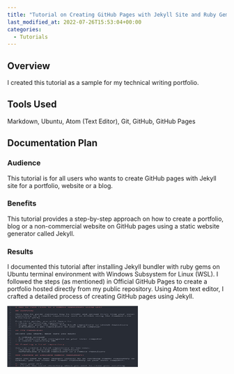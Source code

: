 ```yaml
---
title: "Tutorial on Creating GitHub Pages with Jekyll Site and Ruby Gems"
last_modified_at: 2022-07-26T15:53:04+00:00
categories:
  - Tutorials
---
```


## Overview  
I created this tutorial as a sample for my technical writing portfolio.

## Tools Used
Markdown, Ubuntu, Atom (Text Editor), Git, GitHub, GitHub Pages

## Documentation Plan

### Audience
This tutorial is for all users who wants to create GitHub pages with Jekyll site for a portfolio, website or a blog.

### Benefits
This tutorial provides a step-by-step approach on how to create a portfolio, blog or a non-commercial website on GitHub pages using a static website generator called Jekyll.

### Results
I documented this tutorial after installing Jekyll bundler with ruby gems on Ubuntu terminal environment with Windows Subsystem for Linux (WSL). I followed the steps (as mentioned) in Official GitHub Pages to create a portfolio hosted directly from my public repository. Using Atom text editor, I crafted a detailed process of creating GitHub pages using Jekyll.

<a href="https://github.com/sahanaasaravanan/Github_documentation/blob/8125d88a806548079669d1e3db1403ab9fc41927/Uploading_with_GitCMD.md"> <img alt="Pushing Files with Git" src="/assets/images/how-to1.jpg" width="300" height="140">
